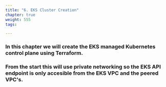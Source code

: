 ```yaml
---
title: "6. EKS Cluster Creation"
chapter: true
weight: 555
tags:

---
```


### In this chapter we will create the EKS managed Kubernetes control plane using Terraform. 

### From the start this will use private networking so the EKS API endpoint is only accesible from the EKS VPC and the peered VPC's.
